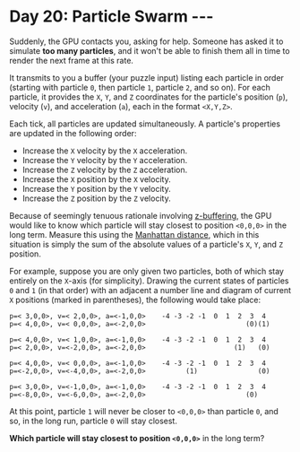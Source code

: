 # Day 20: Particle Swarm ---
Suddenly, the GPU contacts you, asking for help. Someone has asked it to simulate **too many particles**, and it won't 
be able to finish them all in time to render the next frame at this rate.

It transmits to you a buffer (your puzzle input) listing each particle in order (starting with particle `0`, then 
particle `1`, particle `2`, and so on). For each particle, it provides the `X`, `Y`, and `Z` coordinates for the 
particle's position (`p`), velocity (`v`), and acceleration (`a`), each in the format `<X,Y,Z>`.

Each tick, all particles are updated simultaneously. A particle's properties are updated in the following order:
* Increase the `X` velocity by the `X` acceleration.
* Increase the `Y` velocity by the `Y` acceleration.
* Increase the `Z` velocity by the `Z` acceleration.
* Increase the `X` position by the `X` velocity.
* Increase the `Y` position by the `Y` velocity.
* Increase the `Z` position by the `Z` velocity.

Because of seemingly tenuous rationale involving [z-buffering](https://en.wikipedia.org/wiki/Z-buffering), the GPU 
would like to know which particle will stay closest to position `<0,0,0>` in the long term. Measure this using the 
[Manhattan distance](https://en.wikipedia.org/wiki/Taxicab_geometry), which in this situation is simply the sum of the 
absolute values of a particle's `X`, `Y`, and `Z` position.

For example, suppose you are only given two particles, both of which stay entirely on the `X`-axis (for simplicity). 
Drawing the current states of particles `0` and `1` (in that order) with an adjacent a number line and diagram of 
current `X` positions (marked in parentheses), the following would take place:
```
p=< 3,0,0>, v=< 2,0,0>, a=<-1,0,0>    -4 -3 -2 -1  0  1  2  3  4
p=< 4,0,0>, v=< 0,0,0>, a=<-2,0,0>                         (0)(1)

p=< 4,0,0>, v=< 1,0,0>, a=<-1,0,0>    -4 -3 -2 -1  0  1  2  3  4
p=< 2,0,0>, v=<-2,0,0>, a=<-2,0,0>                      (1)   (0)

p=< 4,0,0>, v=< 0,0,0>, a=<-1,0,0>    -4 -3 -2 -1  0  1  2  3  4
p=<-2,0,0>, v=<-4,0,0>, a=<-2,0,0>          (1)               (0)

p=< 3,0,0>, v=<-1,0,0>, a=<-1,0,0>    -4 -3 -2 -1  0  1  2  3  4
p=<-8,0,0>, v=<-6,0,0>, a=<-2,0,0>                         (0)
```   
At this point, particle `1` will never be closer to `<0,0,0>` than particle `0`, and so, in the long run, particle `0` 
will stay closest.

**Which particle will stay closest to position `<0,0,0>`** in the long term?
